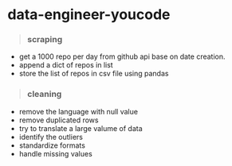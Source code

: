 # data-engineer-youcode
> ### scraping
* get a 1000 repo per day from github api base on date creation.
* append a dict of repos in list
* store the list of repos in csv file using pandas
> ### cleaning
* remove the language with null value
* remove duplicated rows
* try to translate a large valume of data
* identify the outliers
* standardize formats
* handle missing values
